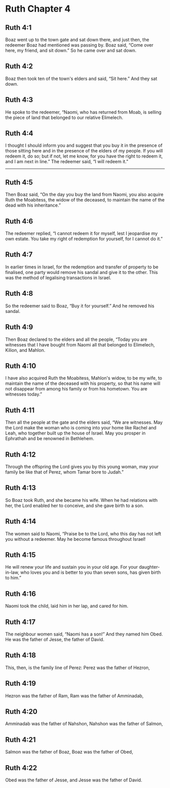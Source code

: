 # Ruth Chapter 4

## Ruth 4:1

Boaz went up to the town gate and sat down there, and just then, the redeemer Boaz had mentioned was passing by. Boaz said, “Come over here, my friend, and sit down.” So he came over and sat down.

## Ruth 4:2

Boaz then took ten of the town's elders and said, “Sit here.” And they sat down.

## Ruth 4:3

He spoke to the redeemer, “Naomi, who has returned from Moab, is selling the piece of land that belonged to our relative Elimelech.

## Ruth 4:4

I thought I should inform you and suggest that you buy it in the presence of those sitting here and in the presence of the elders of my people. If you will redeem it, do so; but if not, let me know, for you have the right to redeem it, and I am next in line.” The redeemer said, “I will redeem it.”

---

## Ruth 4:5

Then Boaz said, “On the day you buy the land from Naomi, you also acquire Ruth the Moabitess, the widow of the deceased, to maintain the name of the dead with his inheritance.”

## Ruth 4:6

The redeemer replied, “I cannot redeem it for myself, lest I jeopardise my own estate. You take my right of redemption for yourself, for I cannot do it.”

## Ruth 4:7

In earlier times in Israel, for the redemption and transfer of property to be finalised, one party would remove his sandal and give it to the other. This was the method of legalising transactions in Israel.

## Ruth 4:8

So the redeemer said to Boaz, “Buy it for yourself.” And he removed his sandal.

## Ruth 4:9

Then Boaz declared to the elders and all the people, “Today you are witnesses that I have bought from Naomi all that belonged to Elimelech, Kilion, and Mahlon.

## Ruth 4:10

I have also acquired Ruth the Moabitess, Mahlon's widow, to be my wife, to maintain the name of the deceased with his property, so that his name will not disappear from among his family or from his hometown. You are witnesses today.”

## Ruth 4:11

Then all the people at the gate and the elders said, “We are witnesses. May the Lord make the woman who is coming into your home like Rachel and Leah, who together built up the house of Israel. May you prosper in Ephrathah and be renowned in Bethlehem.

## Ruth 4:12

Through the offspring the Lord gives you by this young woman, may your family be like that of Perez, whom Tamar bore to Judah.”

## Ruth 4:13

So Boaz took Ruth, and she became his wife. When he had relations with her, the Lord enabled her to conceive, and she gave birth to a son.

## Ruth 4:14

The women said to Naomi, “Praise be to the Lord, who this day has not left you without a redeemer. May he become famous throughout Israel!

## Ruth 4:15

He will renew your life and sustain you in your old age. For your daughter-in-law, who loves you and is better to you than seven sons, has given birth to him.”

## Ruth 4:16

Naomi took the child, laid him in her lap, and cared for him.

## Ruth 4:17

The neighbour women said, “Naomi has a son!” And they named him Obed. He was the father of Jesse, the father of David.

## Ruth 4:18

This, then, is the family line of Perez: Perez was the father of Hezron,

## Ruth 4:19

Hezron was the father of Ram, Ram was the father of Amminadab,

## Ruth 4:20

Amminadab was the father of Nahshon, Nahshon was the father of Salmon,

## Ruth 4:21

Salmon was the father of Boaz, Boaz was the father of Obed,

## Ruth 4:22

Obed was the father of Jesse, and Jesse was the father of David.
